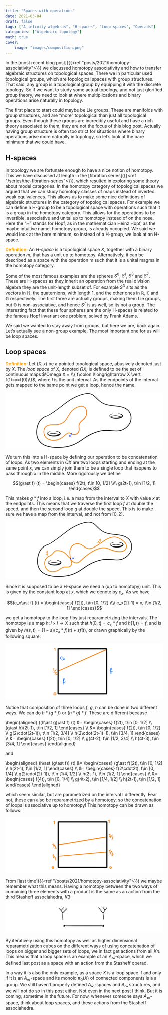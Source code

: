 ```yaml
---
title: "Spaces with operations"
date: 2021-03-04
draft: false
tags: ["A_infinity algebras", "H-spaces", "Loop spaces", "Operads"]
categories: ["Algebraic topology"]
math: true
cover:
    image: "images/composition.png"
---
```


In the [most recent blog post]({{<ref "posts/2021/homotopy-associativity">}}) we discussed homotopy associativity and how to transfer algebraic structures on topological spaces. There we in particular used topological groups, which are topological spaces with group structures. That said, any group is a topological group by equipping it with the discrete topology. So if we want to study some actual topology, and not just glorified group theory, we need to look at where multiplications and binary operations arise naturally in topology.

The first place to start could maybe be Lie groups. These are manifolds with group structures, and are “more” topological than just all topological groups. Even though these groups are incredibly useful and have a rich theory associated to them, they are not the focus of this blog post. Actually having group structure is often too strict for situations where binary operations arise more naturally in topology, so let’s look at the bare minimum that we could have.

## H-spaces

In topology we are fortunate enough to have a nice notion of homotopy. This we have discussed at length in the [fibration series]({{<ref "/series/the-fibration-series">}}), which resulted in exploring some theory about model categories. In the homotopy category of topological spaces we argued that we can study homotopy classes of maps instead of inverted weak equivalences. This allows us to make some nice definitions of algebraic structures in the category of topological spaces. For example we can define a H-group to be a topological space with operations such that it is a group in the homotopy category. This allows for the operations to be invertible, associative and unital up to homotopy instead of on the nose. Here the “H” stands for Hopf, as in the mathematician Heinz Hopf, as the maybe intuitive name, homotopy group, is already occupied. We said we would look at the bare minimum, so instead of a H-group, we look at an H-space.

<span style="color:orange"> **Definition:** </span> An *H-space* is a topological space $X$, together with a binary operation $m$, that has a unit up to homotopy. Alternatively, it can be described as a space with the operation m such that it is a unital magma in the homotopy category.

Some of the most famous examples are the spheres $S^0$, $S^1$, $S^3$ and $S^7$. These are H-spaces as they inherit an operation from the real division algebra they are the unit-length subset of. For example $S^3$ sits as the vectors in $\mathbb{H}$, the quaternions, with length 1, and the other ones in $\mathbb{R}$, $\mathbb{C}$ and $\mathbb{O}$ respectively. The first three are actually groups, making them Lie groups, but $\mathbb{O}$ is non-associative, and hence $S^7$ is as well, so its not a group. The interesting fact that these four spheres are the only H-spaces is related to the famous Hopf invariant one problem, solved by Frank Adams.

We said we wanted to stay away from groups, but here we are, back again.. Let’s actually see a non-group example. The most important one for us will be loop spaces.

## Loop spaces

<span style="color:orange"> **Definition:** </span> Let $(X, x)$ be a pointed topological space, abusively denoted just by $X$. The *loop space* of $X$, denoted $\Omega X$, is defined to be the set of continuous maps $\Omega X = \\{ f\colon I\longrightarrow X \vert f(1)=x=f(0)\\}$, where $I$ is the unit interval. As the endpoints of the interval gets mapped to the same point we get a loop, hence the name.

![Error loading image](images/loop.png)

We turn this into a H-space by defining our operation to be concatenation of loops. As two elements in $\Omega X$ are two loops starting and ending at the same point $x$, we can simply join them to be a single loop that happens to pass through $x$ in the middle. More rigorously we define

$$(g\ast f) (t) = \begin{cases} f(2t), t\in [0, 1/2] \\\\ g(2t-1), t\in [1/2, 1] \end{cases}$$

This makes $g\ast f$ into a loop, i.e. a map from the interval to $X$ with value $x$ at the endpoints. This means that we traverse the first loop $f$ at double the speed, and then the second loop $g$ at double the speed. This is to make sure we have a map from the interval, and not from $[0, 2]$.

![Error loading image](images/composition.png)

Since it is supposed to be a H-space we need a (up to homotopy) unit. This is given by the constant loop at $x$, which we denote by $c_x$. As we have

$$(c_x\ast f) (t) = \begin{cases} f(2t), t\in [0, 1/2] \\\\ c_x(2t-1) = x, t\in [1/2, 1] \end{cases}$$

we get a homotopy to the loop $f$ by just reparametrizing the intervals. The homotopy is a map $h\colon I\times I\longrightarrow X$ such that $h(0, t) = c_x\ast f$ and $h(1, t)=f$, and is given by $h(s, t)= (1-s)(c_x\ast f)(t) + sf(t)$, or drawn graphically by the following square:

![Error loading image](images/homotopy.png)

Notice that composition of three loops $f$, $g$, $h$ can be done in two different ways. We can do $h\ast(g\ast f)$ or $(h\ast g)\ast f$. These are different because

\begin{aligned} 
((h\ast g)\ast f) (t) 
&= 
\begin{cases} 
f(2t), t\in [0, 1/2] \\\\
(g\ast h)(2t-1), t\in [1/2, 1] 
\end{cases} \\\\ 
&= 
\begin{cases} 
f(2t), t\in [0, 1/2] \\\\ 
g(2\cdot(2t-1)), t\in [1/2, 3/4] \\\\ 
h(2\cdot(2t-1)-1), t\in [3/4, 1] 
\end{cases} \\\\ 
&= 
\begin{cases} 
f(2t), t\in [0, 1/2] \\\\ 
g(4t-2), t\in [1/2, 3/4] \\\\ 
h(4t-3), t\in [3/4, 1] 
\end{cases} 
\end{aligned}

and

\begin{aligned} 
(h\ast (g\ast f)) (t) 
&= 
\begin{cases} 
(g\ast f)(2t), t\in [0, 1/2] \\\\ 
h(2t-1), t\in [1/2, 1] 
\end{cases} \\\\
&= 
\begin{cases} 
f(2\cdot2t), t\in [0, 1/4] \\\\
g(2\cdot(2t-1)), t\in [1/4, 1/2] \\\\
h(2t-1), t\in [1/2, 1] 
\end{cases} \\\\
&= 
\begin{cases} 
f(4t), t\in [0, 1/4] \\\\
g(4t-2), t\in [1/4, 1/2] \\\\
h(2t-1), t\in [1/2, 1] 
\end{cases} 
\end{aligned}

which seem similar, but are parametrized on the interval I differently. Fear not, these can also be reparametrized by a homotopy, so the concatenation of loops is associative up to homotopy! This homotopy can be drawn as follows:

![Error loading image](images/homotopy_2.png)

From [last time]({{<ref "/posts/2021/homotopy-associativity">}}) we maybe remember what this means. Having a homotopy between the two ways of combining three elements with a product is the same as an action from the third Stasheff associahedra, $K3$:

![Error loading image](images/K3.png)

By iteratively using this homotopy as well as higher dimensional reparametrization cubes on the different ways of using concatenation of loops on bigger and bigger sets of loops, we in fact get actions from all $Kn$. This means that a loop space is an example of an $A_\infty$-space, which we defined last post as a space with an action from the Stasheff operad.

In a way it is also the only example, as a space $X$ is a loop space if and only if it is an $A_\infty$-space and its monoid $\pi_0(X)$ of connected components is a a group. We still haven’t properly defined $A_\infty$-spaces and $A_\infty$ structures, and we will not do so in this post either. Not even in the next post I think. But it is coming, sometime in the future. For now, whenever someone says $A_\infty$-space, think about loop spaces, and these actions from the Stasheff associahedra.